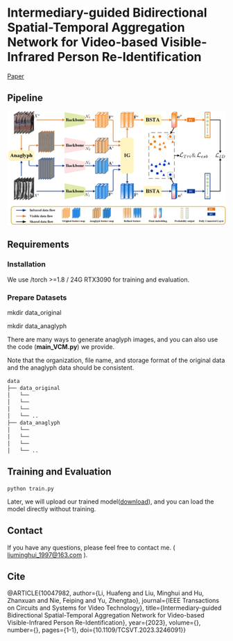 # Intermediary-guided Bidirectional Spatial-Temporal Aggregation Network for Video-based Visible-Infrared Person Re-Identification
[Paper](https://ieeexplore.ieee.org/document/10047982)

## Pipeline

![framework](./1.jpg)


## Requirements

### Installation

We use /torch >=1.8 / 24G  RTX3090 for training and evaluation.

### Prepare Datasets
mkdir data_original

mkdir data_anaglyph

There are many ways to generate anaglyph images, and you can also use the code (**main_VCM.py**) we provide.

Note that the organization, file name, and storage format of the original data and the anaglyph data should be consistent.

```
data
├── data_original
│   └── 
│   └── 
│   └── 
│   └── ..
├── data_anaglyph
│   └── 
│   └── 
│   └── 
│   └── ..
```

## Training and Evaluation

```shell
python train.py
```

Later, we will upload our trained model([download](https://drive.google.com/file/d/1DaMfPMzvW2kO6YhxCBahLma0dtPO4CZG/view?usp=share_link)), and you can load the model directly without training.


## Contact

If you have any questions, please feel free to contact me. ( liuminghui_1997@163.com ).


## Cite

@ARTICLE{10047982,
  author={Li, Huafeng and Liu, Minghui and Hu, Zhanxuan and Nie, Feiping and Yu, Zhengtao},
  journal={IEEE Transactions on Circuits and Systems for Video Technology}, 
  title={Intermediary-guided Bidirectional Spatial-Temporal Aggregation Network for Video-based Visible-Infrared Person Re-Identification}, 
  year={2023},
  volume={},
  number={},
  pages={1-1},
  doi={10.1109/TCSVT.2023.3246091}}


